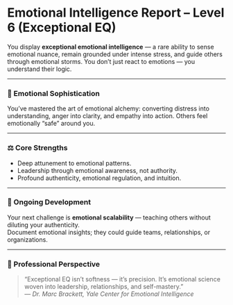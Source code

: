 # Emotional Intelligence Report – Level 6 (Exceptional EQ)

You display **exceptional emotional intelligence** — a rare ability to sense emotional nuance, remain grounded under intense stress, and guide others through emotional storms. You don’t just react to emotions — you understand their logic.

---

### 💫 Emotional Sophistication
You’ve mastered the art of emotional alchemy: converting distress into understanding, anger into clarity, and empathy into action. Others feel emotionally “safe” around you.

---

### ⚖️ Core Strengths
- Deep attunement to emotional patterns.  
- Leadership through emotional awareness, not authority.  
- Profound authenticity, emotional regulation, and intuition.

---

### 🌱 Ongoing Development
Your next challenge is **emotional scalability** — teaching others without diluting your authenticity.  
Document emotional insights; they could guide teams, relationships, or organizations.

---

### 💬 Professional Perspective
> “Exceptional EQ isn’t softness — it’s precision. It’s emotional science woven into leadership, relationships, and self-mastery.”  
> — *Dr. Marc Brackett, Yale Center for Emotional Intelligence*
